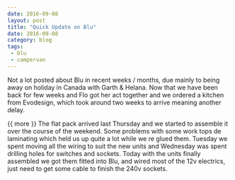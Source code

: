 ```yaml
---
date: 2016-09-08
layout: post
title: "Quick Update on Blu"
date: 2016-09-08
category: blog
tags:
 - blu
 - campervan
---
```


<!--start excerpt-->
Not a lot posted about Blu in recent weeks / months, due mainly to being away on holiday in Canada with Garth & Helana. Now that we have been back for few weeks and Flo got her act together and we ordered a kitchen from Evodesign, which took around two weeks to arrive meaning another delay.

{{ more }}
The flat pack arrived last Thursday and we started to assemble it over the course of the weekend. Some problems with some work tops de laminating which held us up quite a lot while we re glued them. Tuesday we spent moving all the wiring to suit the new units and Wednesday was spent drilling holes for switches and sockets. Today with the units finally assembled we got them fitted into Blu, and wired most of the 12v electrics, just need to get some cable to finish the 240v sockets.
